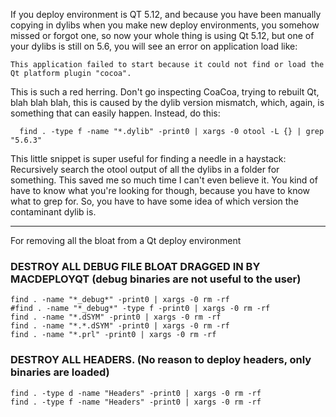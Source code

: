 If you deploy environment is QT 5.12, and because you have been manually copying in dylibs when you make new deploy environments, you somehow missed or 
forgot one, so now your whole thing is using Qt 5.12, but one of your dylibs is still on 5.6, you will see an error on application load like: 

```
This application failed to start because it could not find or load the Qt platform plugin "cocoa".
```
This is such a red herring. Don't go inspecting CoaCoa, trying to rebuilt Qt, blah blah blah, this is caused by the dylib version mismatch, which, again, 
is something that can easily happen. Instead, do this:

```
  find . -type f -name "*.dylib" -print0 | xargs -0 otool -L {} | grep "5.6.3"
``` 
 
This little snippet is super useful for finding a needle in a haystack: 
Recursively search the otool output of all the dylibs in a folder for something.
This saved me so much time I can't even believe it. You kind of have to know what you're looking for though, 
because you have to know what to grep for. So, you have to have some idea of which version the contaminant dylib is.
  
<hr>

For removing all the bloat from a Qt deploy environment

### DESTROY ALL DEBUG FILE BLOAT DRAGGED IN BY MACDEPLOYQT (debug binaries are not useful to the user)
```
find . -name "*_debug*" -print0 | xargs -0 rm -rf 
#find . -name "*_debug*" -type f -print0 | xargs -0 rm -rf
find . -name "*.dSYM" -print0 | xargs -0 rm -rf
find . -name "*.*.dSYM" -print0 | xargs -0 rm -rf
find . -name "*.prl" -print0 | xargs -0 rm -rf
```

### DESTROY ALL HEADERS. (No reason to deploy headers, only binaries are loaded)
```
find . -type d -name "Headers" -print0 | xargs -0 rm -rf
find . -type f -name "Headers" -print0 | xargs -0 rm -rf
```
